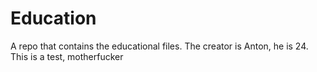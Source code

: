 # Education
A repo that contains the educational files.
The creator is Anton, he is 24. This is a test, motherfucker
